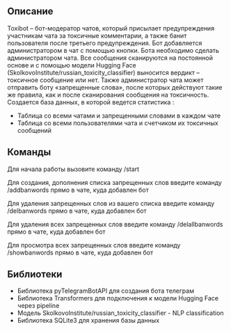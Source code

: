 ## Описание

Toxibot – бот-модератор чатов, который присылает предупреждения участникам чата за токсичные комментарии, а также банит пользователя после третьего предупреждения.
Бот добавляется администратором в чат с помощью кнопки. Бота необходимо сделать администратором чата.
Все сообщения сканируются на постоянной основе и с помощью модели Hugging Face (SkolkovoInstitute/russian_toxicity_classifier) выносится вердикт – токсичное сообщение или нет.
Также администратор чата может отправить боту «запрещенные слова», после которых действуют такие же правила, как и после сканирования сообщения на токсичность.
Создается база данных, в которой ведется статистика :
 - Таблица со всеми чатами и запрещенными словами в каждом чате
 - Таблица со всеми пользователями чата и счетчиком их токсичных сообщений

## Команды

Для начала работы вызовите команду /start

Для создания, дополнения списка запрещенных слов введите команду /addbanwords прямо в чате, куда добавлен бот

Для удаления запрещенных слов из вашего списка введите команду /delbanwords прямо в чате, куда добавлен бот

Для удаления всех запрещенных слов введите команду /delallbanwords прямо в чате, куда добавлен бот

Для просмотра всех запрещенных слов введите команду /showbanwords прямо в чате, куда добавлен бот

## Библиотеки
- Библиотека pyTelegramBotAPI для создания бота телеграм
- Библиотека Transformers для подключения к модели Hugging Face через pipeline
- Модель SkolkovoInstitute/russian_toxicity_classifier - NLP classification
- Библиотека SQLite3 для хранения базы данных

